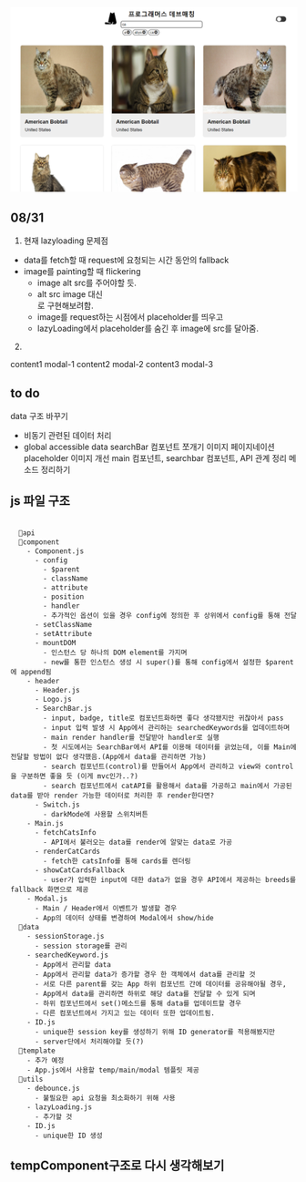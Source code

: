 ![](2020-09-28-08-11-45.png)

## 08/31

1. 현재 lazyloading 문제점
  - data를 fetch할 때 request에 요청되는 시간 동안의 fallback
  - image를 painting할 때 flickering
    - image alt src를 주어야할 듯.
    - alt src image 대신 <div class="palceholder">로 구현해보려함.
    - image를 request하는 시점에서 placeholder를 띄우고
    - lazyLoading에서 placeholder를 숨긴 후 image에 src를 달아줌.
2. 



content1
  modal-1
content2
  modal-2
content3
  modal-3


## to do

data 구조 바꾸기
- 비동기 관련된 데이터 처리
- global accessible data
searchBar 컴포넌트 쪼개기
이미지 페이지네이션
placeholder 이미지 개선
main 컴포넌트, searchbar 컴포넌트, API 관계 정리
메소드 정리하기


## js 파일 구조

```

  📂api
  📂component
    - Component.js
      - config
        - $parent
        - className
        - attribute
        - position
        - handler
        - 추가적인 옵션이 있을 경우 config에 정의한 후 상위에서 config를 통해 전달
      - setClassName
      - setAttribute
      - mountDOM  
        - 인스턴스 당 하나의 DOM element를 가지며
        - new를 통한 인스턴스 생성 시 super()를 통해 config에서 설정한 $parent에 append됨
    - header
      - Header.js
      - Logo.js
      - SearchBar.js
        - input, badge, title로 컴포넌트화하면 좋다 생각됐지만 귀찮아서 pass
        - input 입력 발생 시 App에서 관리하는 searchedKeywords를 업데이트하며
        - main render handler를 전달받아 handler로 실행
        - 첫 시도에서는 SearchBar에서 API를 이용해 데이터를 긁었는데, 이를 Main에 전달할 방법이 없다 생각했음.(App에서 data를 관리하면 가능)
        - search 컴포넌트(control)를 만들어서 App에서 관리하고 view와 control을 구분하면 좋을 듯 (이게 mvc인가..?)
        - search 컴포넌트에서 catAPI를 활용해서 data를 가공하고 main에서 가공된 data를 받아 render 가능한 데이터로 처리한 후 render한다면?
      - Switch.js
        - darkMode에 사용할 스위치버튼
    - Main.js
      - fetchCatsInfo
        - API에서 불러오는 data를 render에 알맞는 data로 가공
      - renderCatCards
        - fetch한 catsInfo를 통해 cards를 렌더링
      - showCatCardsFallback
        - user가 입력한 input에 대한 data가 없을 경우 API에서 제공하는 breeds를 fallback 화면으로 제공
    - Modal.js
      - Main / Header에서 이벤트가 발생할 경우 
      - App의 데이터 상태를 변경하여 Modal에서 show/hide
  📂data
    - sessionStorage.js
      - session storage를 관리
    - searchedKeyword.js
      - App에서 관리할 data
      - App에서 관리할 data가 증가할 경우 한 객체에서 data를 관리할 것
      - 서로 다른 parent를 갖는 App 하위 컴포넌트 간에 데이터를 공유해야될 경우,
      - App에서 data를 관리하면 하위로 해당 data를 전달할 수 있게 되며
      - 하위 컴포넌트에서 set()메소드를 통해 data를 업데이트할 경우
      - 다른 컴포넌트에서 가지고 있는 데이터 또한 업데이트됨.
    - ID.js
      - unique한 session key를 생성하기 위해 ID generator를 적용해봤지만
      - server단에서 처리해야할 듯(?)
  📂template
    - 추가 예정
    - App.js에서 사용할 temp/main/modal 템플릿 제공
  📂utils
    - debounce.js
      - 불필요한 api 요청을 최소화하기 위해 사용
    - lazyLoading.js
      - 추가할 것
    - ID.js
      - unique한 ID 생성
```

## tempComponent구조로 다시 생각해보기
<!-- ```js
function Component(config) {
  const {
    $target,
    className = "modal",
    shouldRender = true,
  } = config;
  this.$target = $target;
  this.className = className;

  this.createElement = (tag) => {
    this.$el = document.createElement(tag);
    this.$el.className = this.className;
    this.children = [
      new childComponent({ $target: this.$el, className: "child" }),
    ];
    this.children.forEach((child) => child.render());
  };

  this.mountComponent = () => {
    this.state = {
        state1: true,
        state2: 'state'
    };

    this.handleState = {
      state1: () => {
      },
      state2: () => {
      },
    };

    this.createElement();
    this.render();
  };

  this.render = () => {
    if (!this.$el) {
      this.mountComponent();
    }

    this.reflect({ $content: this.state.$content });

    this.$target.append(this.$el);
  };

  this.reflect = (states) => {
    for (const state in states) {
      const handleNewState = this.handleState[state];
      handleNewState();
    }
  };

  this.setState = (states) => {
    for (key in states) {
      this.state[key] = states[key];
    }
    this.reflect(states);
    this.render();
  };

  if (shouldRender) {
    this.render();
  }
}
```

Component life cycle

mountComponent // initiated by render method
    createElement
    render
        reflect
        $target.append($this.el)

setState
    setstates // reassign new states to this.state
    reflect // execute handleState method
    render

render
    reflect
    render

createElement
- render() 메소드에서 this.$el 유무를 확인하고 createElement를 실행하므로
- 컴포넌트는 인스턴스 1개당 단 하나의 DOM element를 갖는다.

mountComponent
- 1회 실행되며 컴포넌트의 state가 필요할 경우 state와 state가 update될 경우 실행할 handler를 handleState로 저장한다.
- 

## extends to Component

```js
class myComponent extends Component{
    constructor($target, config){
        super($target, config);
    }
}
```

$target : DOM Element *
config : Object (like props)
    - tag *
    - attributes
    - handlers
    - shouldRender

## state in Component

```js
import handlers from './ParentComponent.js';

class myComponent{
    constructor($target, config){
        super($target, config);
        this.state = {
          modalBtnToggled: [false, handlers.showModal],
          popUpToggled: [true, handlers.showPopUp]
        }
    }
}
```

## default config

```js
import Component from "./Component";

export default class Container extends Component {
  constructor($target, config) {
    // declare def variables
    const defTag = "div";
    const defClassName = "container";   

    this.state = {
      modalBtnToggled: [false, handlers.showModal],
      popUpToggled: [true, handlers.showPopUp]
    }

    super($target, { tag: defTag, className: defClassName, ...config }); // def can be overwritten by config
  }
}
```

- you can use def values directly in super method
```js
import Component from "./Component";

export default class Container extends Component {
  constructor($target, config) {

    this.state = {
      modalBtnToggled: [false, handlers.showModal],
      popUpToggled: [true, handlers.showPopUp]
    }

    super($target, { tag: 'div', className: 'container', ...config }); // def can be overwritten by config
  }
}
```

session Storage

상위 컴포넌트에서 해결할 경우 사용할 메소드 지정 후 메소드를 넘기면 됨

하위에서 직접적으로 사용할 경우 스토리지 포인터를 넘기면 됨 -->